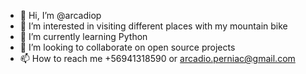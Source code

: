 - 👋 Hi, I’m @arcadiop
- 👀 I’m interested in visiting different places with my mountain bike
- 🌱 I’m currently learning Python
- 💞️ I’m looking to collaborate on open source projects
- 📫 How to reach me +56941318590 or arcadio.perniac@gmail.com

<!---
arcadiop/arcadiop is a ✨ special ✨ repository because its `README.md` (this file) appears on your GitHub profile.
You can click the Preview link to take a look at your changes.
--->
